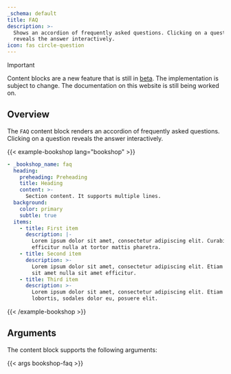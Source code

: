 ```yaml
---
_schema: default
title: FAQ
description: >-
  Shows an accordion of frequently asked questions. Clicking on a question
  reveals the answer interactively.
icon: fas circle-question
---
```


> [!IMPORTANT]
> Content blocks are a new feature that is still in [beta](https://github.com/gethinode/hinode/issues/1430#issuecomment-2988697852). The implementation is subject to change. The documentation on this website is still being worked on.

## Overview

The `FAQ` content block renders an accordion of frequently asked questions. Clicking on a question reveals the answer interactively.

<!-- markdownlint-disable MD037 -->
{{< example-bookshop lang="bookshop" >}}

```yml
- _bookshop_name: faq
  heading:
    preheading: Preheading
    title: Heading
    content: >-
      Section content. It supports multiple lines.
  background:
    color: primary
    subtle: true
  items:
    - title: First item
      description: |-
        Lorem ipsum dolor sit amet, consectetur adipiscing elit. Curabitur
        efficitur nulla at tortor mattis pharetra.
    - title: Second item
      description: >-
        Lorem ipsum dolor sit amet, consectetur adipiscing elit. Etiam sagittis
        sit amet nulla sit amet efficitur.
    - title: Third item
      description: >-
        Lorem ipsum dolor sit amet, consectetur adipiscing elit. Etiam a quam
        lobortis, sodales dolor eu, posuere elit.
```

{{< /example-bookshop >}}
<!-- markdownlint-enable MD037 -->

## Arguments

The content block supports the following arguments:

{{< args bookshop-faq >}}

